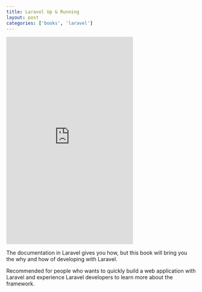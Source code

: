 ```yaml
---
title: Laravel Up & Running
layout: post
categories: ['books', 'laravel']
---
```

<iframe type="text/html" width="336" height="550" frameborder="0" allowfullscreen style="max-width:100%" src="https://read.amazon.com/kp/card?asin=B07Q3T513R&preview=inline&linkCode=kpe&ref_=cm_sw_r_kb_dp_xxFXDbW12ZCG2" ></iframe>

The documentation in Laravel gives you how, but this book will bring you the why and how of developing with Laravel. 

Recommended for people who wants to quickly build a web application with Laravel and experience Laravel developers to learn more about the framework. 
